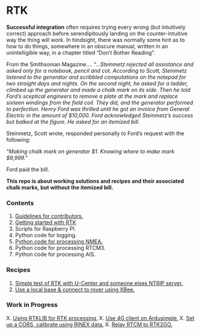 # RTK
**Successful integration** often requires trying every wrong (but intuitively correct) approach before serendipitously landing on the counter-intuitive way the thing will work. In hindsight, there was normally some hint as to how to do things, somewhere in an obscure manual, written in an unintelligible way, in a chapter titled “Don’t Bother Reading”.

From the Smithsonian Magazine….
*“...Steinmetz rejected all assistance and asked only for a notebook, pencil and cot. According to Scott, Steinmetz listened to the generator and scribbled computations on the notepad for two straight days and nights. On the second night, he asked for a ladder, climbed up the generator and made a chalk mark on its side. Then he told Ford’s sceptical engineers to remove a plate at the mark and replace sixteen windings from the field coil. They did, and the generator performed to perfection. Henry Ford was thrilled until he got an invoice from General Electric in the amount of $10,000. Ford acknowledged Steinmetz’s success but balked at the figure. He asked for an itemized bill.*

Steinmetz, Scott wrote, responded personally to Ford’s request with the following:

*"Making chalk mark on generator $1. 
Knowing where to make mark $9,999."*

Ford paid the bill.

__This repo is about working solutions and recipes and their associated chalk marks, but without the itemized bill.__

### Contents
1. [Guidelines for contributors.](https://github.com/IOTECH-Donegal/Netiquette)
2. [Getting started with RTK](https://github.com/IOTECH-Donegal/RTK/blob/main/docs/gettingstarted.md)
3. Scripts for Raspberry PI.
4. Python code for logging.
5. [Python code for processing NMEA.](https://github.com/IOTECH-Donegal/NMEA)
6. Python code for processing RTCM3.
7. Python code for processing AIS.

### Recipes
1. [Simple test of RTK with U-Center and someone elses NTRIP server.](https://github.com/IOTECH-Donegal/RTK/tree/main/Recipe1/readme.md)
2. [Use a local base & connect to rover using XBee.](https://github.com/IOTECH-Donegal/RTK/tree/main/Recipe2/readme.md)

### Work in Progress
X. [Using RTKLIB for RTK processing.](https://github.com/IOTECH-Donegal/RTK/tree/main/Recipe2/readme.md)
X. [Use 4G client on Ardusimple.](https://github.com/IOTECH-Donegal/RTK/tree/main/Recipe3/readme.md)
X. [Set up a CORS, calibrate using RINEX data.](https://github.com/IOTECH-Donegal/RTK/tree/main/Recipe5/readme.md)
X. [Relay RTCM to RTK2GO.](https://github.com/IOTECH-Donegal/RTK/tree/main/Recipe6/readme.md)
